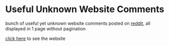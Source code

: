 # Useful Unknown Website Comments

bunch of useful yet unknown website comments posted on [reddit](https://www.reddit.com/r/AskReddit/comments/q2viki/what_useful_unknown_website_do_you_wish_more), all displayed in 1 page without pagination

[click here](useful-unknown-website.surge.sh) to see the website

